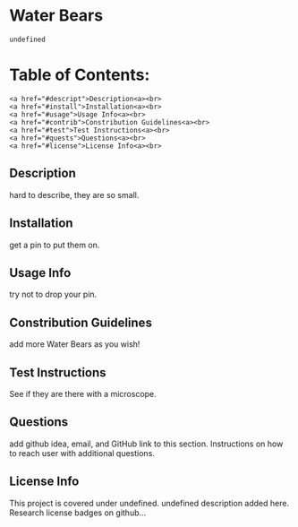 # Water Bears
    undefined
# Table of Contents:<br>
    <a href="#descript">Description<a><br>
    <a href="#install">Installation<a><br>
    <a href="#usage">Usage Info<a><br>
    <a href="#contrib">Constribution Guidelines<a><br>
    <a href="#test">Test Instructions<a><br>
    <a href="#quests">Questions<a><br>
    <a href="#license">License Info<a><br>

## <h2 id="descript">Description</h2>
hard to describe, they are so small.
    
## <h2 id="install">Installation</h2>
get a pin to put them on.

## <h2 id="usage">Usage Info</h2>
try not to drop your pin.

## <h2 id="contrib">Constribution Guidelines</h2>
add more Water Bears as you wish!

## <h2 id="test">Test Instructions</h2>
See if they are there with a microscope.

## <h2 id="quests">Questions</h2>
add github idea, email, and GitHub link to this section. Instructions on how to reach user with additional questions.
    
### <h2 id="license">License Info</h2>
This project is covered under undefined. undefined description added here. Research license badges on github...